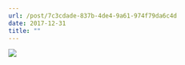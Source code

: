 ```yaml
---
url: /post/7c3cdade-837b-4de4-9a61-974f79da6c4d
date: 2017-12-31
title: ""
---
```


<img class="img-fluid" img src="/98d6fd875e.jpg" />